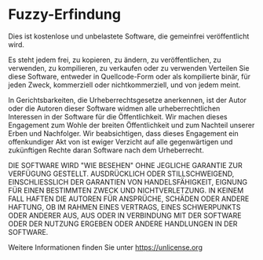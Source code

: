 # Fuzzy-Erfindung
Dies ist kostenlose und unbelastete Software, die gemeinfrei veröffentlicht wird.

Es steht jedem frei, zu kopieren, zu ändern, zu veröffentlichen, zu verwenden, zu kompilieren, zu verkaufen oder zu verwenden
Verteilen Sie diese Software, entweder in Quellcode-Form oder als kompilierte
binär, für jeden Zweck, kommerziell oder nichtkommerziell, und von jedem
meint.

In Gerichtsbarkeiten, die Urheberrechtsgesetze anerkennen, ist der Autor oder die Autoren
dieser Software widmen alle urheberrechtlichen Interessen in der
Software für die Öffentlichkeit. Wir machen dieses Engagement zum Wohle
der breiten Öffentlichkeit und zum Nachteil unserer Erben und
Nachfolger. Wir beabsichtigen, dass dieses Engagement ein offenkundiger Akt von ist
ewiger Verzicht auf alle gegenwärtigen und zukünftigen Rechte daran
Software nach dem Urheberrecht.

DIE SOFTWARE WIRD "WIE BESEHEN" OHNE JEGLICHE GARANTIE ZUR VERFÜGUNG GESTELLT.
AUSDRÜCKLICH ODER STILLSCHWEIGEND, EINSCHLIESSLICH DER GARANTIEN VON
HANDELSFÄHIGKEIT, EIGNUNG FÜR EINEN BESTIMMTEN ZWECK UND NICHTVERLETZUNG.
IN KEINEM FALL HAFTEN DIE AUTOREN FÜR ANSPRÜCHE, SCHÄDEN ODER
ANDERE HAFTUNG, OB IM RAHMEN EINES VERTRAGS, EINES SCHWERPUNKTS ODER ANDERER
AUS, AUS ODER IN VERBINDUNG MIT DER SOFTWARE ODER DER NUTZUNG ERGEBEN ODER
ANDERE HANDLUNGEN IN DER SOFTWARE.

Weitere Informationen finden Sie unter <https://unlicense.org>
